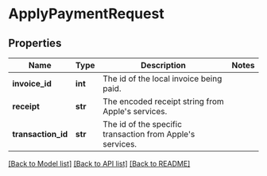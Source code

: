# ApplyPaymentRequest

## Properties
Name | Type | Description | Notes
------------ | ------------- | ------------- | -------------
**invoice_id** | **int** | The id of the local invoice being paid. | 
**receipt** | **str** | The encoded receipt string from Apple&#39;s services. | 
**transaction_id** | **str** | The id of the specific transaction from Apple&#39;s services. | 

[[Back to Model list]](../README.md#documentation-for-models) [[Back to API list]](../README.md#documentation-for-api-endpoints) [[Back to README]](../README.md)


